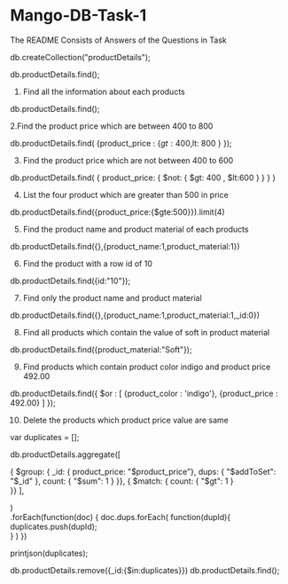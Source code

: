 # Mango-DB-Task-1
The  README Consists of Answers of the Questions in Task

db.createCollection("productDetails");

db.productDetails.find();

1. Find all the information about each products

 db.productDetails.find();
 
2.Find the product price which are between 400 to 800

db.productDetails.find( {product_price : {$gt: 400 ,$lt: 800 } });

3. Find the product price which are not between 400 to 600

db.productDetails.find( { product_price: { $not: { $gt: 400 , $lt:600 } } } )

4. List the four product which are greater than 500 in price 

 db.productDetails.find({product_price:{$gte:500}}).limit(4)
 
5. Find the product name and product material of each products

db.productDetails.find({},{product_name:1,product_material:1})

6. Find the product with a row id of 10

  db.productDetails.find({id:"10"});
  
7. Find only the product name and product material

db.productDetails.find({},{product_name:1,product_material:1,_id:0})

8. Find all products which contain the value of soft in product material 

 db.productDetails.find({product_material:"Soft"});
 
9. Find products which contain product color indigo  and product price 492.00

db.productDetails.find({ $or : [ {product_color : 'indigo'}, {product_price : 492.00} ] });

10. Delete the products which product price value are same


var duplicates = [];

db.productDetails.aggregate([
  
  { $group: { 
    _id: { product_price: "$product_price"},
    dups: { "$addToSet": "$_id" }, 
    count: { "$sum": 1 } 
  }},
  { $match: { 
    count: { "$gt": 1 }    
  }}
],

)               
.forEach(function(doc) {
    doc.dups.forEach( function(dupId){ 
        duplicates.push(dupId);   
        }
    )
})

printjson(duplicates);     

db.productDetails.remove({_id:{$in:duplicates}})
db.productDetails.find();

